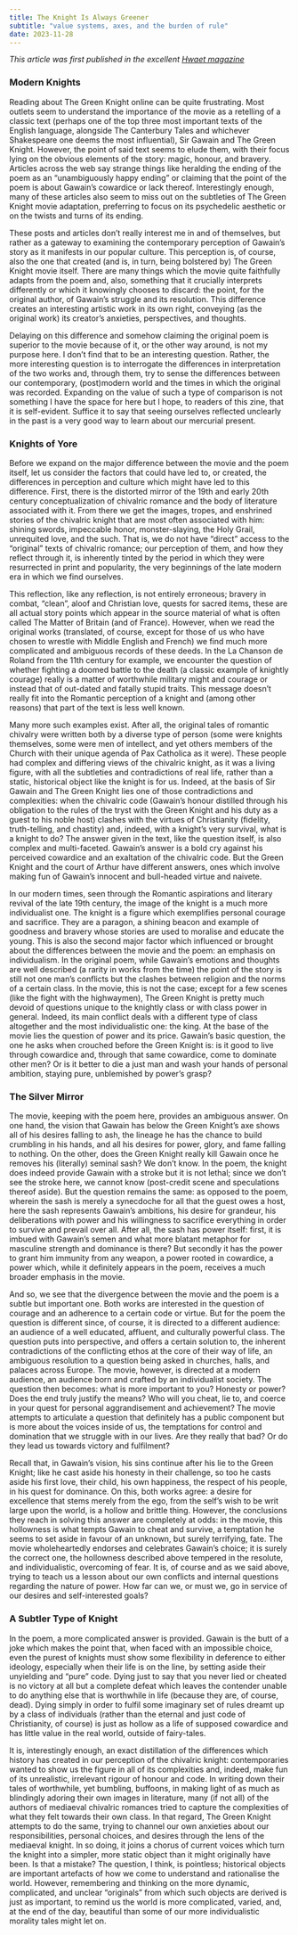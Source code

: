 ```yaml
---
title: The Knight Is Always Greener
subtitle: "value systems, axes, and the burden of rule"
date: 2023-11-28
---
```


*This article was first published in the excellent [Hwaet magazine](hwaetzine.co.uk/product/issue-2)*

### Modern Knights

Reading about The Green Knight online can be quite frustrating. Most outlets seem to understand the importance of the movie as a retelling of a classic text (perhaps one of the top three most important texts of the English language, alongside The Canterbury Tales and whichever Shakespeare one deems the most influential), Sir Gawain and The Green Knight. However, the point of said text seems to elude them, with their focus lying on the obvious elements of the story: magic, honour, and bravery. Articles across the web say strange things like heralding the ending of the poem as an “unambiguously happy ending” or claiming that the point of the poem is about Gawain’s cowardice or lack thereof. Interestingly enough, many of these articles also seem to miss out on the subtleties of The Green Knight movie adaptation, preferring to focus on its psychedelic aesthetic or on the twists and turns of its ending. 

These posts and articles don’t really interest me in and of themselves, but rather as a gateway to examining the contemporary perception of Gawain’s story as it manifests in our popular culture. This perception is, of course, also the one that created (and is, in turn, being bolstered by) The Green Knight movie itself. There are many things which the movie quite faithfully adapts from the poem and, also, something that it crucially interprets differently or which it knowingly chooses to discard: the point, for the original author, of Gawain’s struggle and its resolution. This difference creates an interesting artistic work in its own right, conveying (as the original work) its creator’s anxieties, perspectives, and thoughts.

Delaying on this difference and somehow claiming the original poem is superior to the movie because of it, or the other way around, is not my purpose here. I don’t find that to be an interesting question. Rather, the more interesting question is to interrogate the differences in interpretation of the two works and, through them, try to sense the differences between our contemporary, (post)modern world and the times in which the original was recorded. Expanding on the value of such a type of comparison is not something I have the space for here but I hope, to readers of this zine, that it is self-evident. Suffice it to say that seeing ourselves reflected unclearly in the past is a very good way to learn about our mercurial present. 

### Knights of Yore

Before we expand on the major difference between the movie and the poem itself, let us consider the factors that could have led to, or created, the differences in perception and culture which might have led to this difference. First, there is the distorted mirror of the 19th and early 20th century conceptualization of chivalric romance and the body of literature associated with it. From there we get the images, tropes, and enshrined stories of the chivalric knight that are most often associated with him: shining swords, impeccable honor, monster-slaying, the Holy Grail, unrequited love, and the such. That is, we do not have “direct” access to the “original” texts of chivalric romance; our perception of them, and how they reflect through it, is inherently tinted by the period in which they were resurrected in print and popularity, the very beginnings of the late modern era in which we find ourselves.

This reflection, like any reflection, is not entirely erroneous; bravery in combat, “clean”, aloof and Christian love, quests for sacred items, these are all actual story points which appear in the source material of what is often called The Matter of Britain (and of France). However, when we read the original works (translated, of course, except for those of us who have chosen to wrestle with Middle English and French) we find much more complicated and ambiguous records of these deeds. In the La Chanson de Roland from the 11th century for example, we encounter the question of whether fighting a doomed battle to the death (a classic example of knightly courage) really is a matter of worthwhile military might and courage or instead that of out-dated and fatally stupid traits. This message doesn’t really fit into the Romantic perception of a knight and (among other reasons) that part of the text is less well known.

Many more such examples exist. After all, the original tales of romantic chivalry were written both by a diverse type of person (some were knights themselves, some were men of intellect, and yet others members of the Church with their unique agenda of Pax Catholica as it were). These people had complex and differing views of the chivalric knight, as it was a living figure, with all the subtleties and contradictions of real life, rather than a static, historical object like the knight is for us. Indeed, at the basis of Sir Gawain and The Green Knight lies one of those contradictions and complexities: when the chivalric code (Gawain’s honour distilled through his obligation to the rules of the tryst with the Green Knight and his duty as a guest to his noble host) clashes with the virtues of Christianity (fidelity, truth-telling, and chastity) and, indeed, with a knight’s very survival, what is a knight to do? The answer given in the text, like the question itself, is also complex and multi-faceted. Gawain’s answer is a bold cry against his perceived cowardice and an exaltation of the chivalric code. But the Green Knight and the court of Arthur have different answers, ones which involve making fun of Gawain’s innocent and bull-headed virtue and naivete.

In our modern times, seen through the Romantic aspirations and literary revival of the late 19th century, the image of the knight is a much more individualist one. The knight is a figure which exemplifies personal courage and sacrifice. They are a paragon, a shining beacon and example of goodness and bravery whose stories are used to moralise and educate the young. This is also the second major factor which influenced or brought about the differences between the movie and the poem: an emphasis on individualism. In the original poem, while Gawain’s emotions and thoughts are well described (a rarity in works from the time) the point of the story is still not one man’s conflicts but the clashes between religion and the norms of a certain class. In the movie, this is not the case; except for a few scenes (like the fight with the highwaymen), The Green Knight is pretty much devoid of questions unique to the knightly class or with class power in general. Indeed, its main conflict deals with a different type of class altogether and the most individualistic one: the king. At the base of the movie lies the question of power and its price. Gawain’s basic question, the one he asks when crouched before the Green Knight is: is it good to live through cowardice and, through that same cowardice, come to dominate other men? Or is it better to die a just man and wash your hands of personal ambition, staying pure, unblemished by power’s grasp?

### The Silver Mirror

The movie, keeping with the poem here, provides an ambiguous answer. On one hand, the vision that Gawain has below the Green Knight’s axe shows all of his desires falling to ash, the lineage he has the chance to build crumbling in his hands, and all his desires for power, glory, and fame falling to nothing. On the other, does the Green Knight really kill Gawain once he removes his (literally) seminal sash? We don’t know. In the poem, the knight does indeed provide Gawain with a stroke but it is not lethal; since we don’t see the stroke here, we cannot know (post-credit scene and speculations thereof aside). But the question remains the same: as opposed to the poem, wherein the sash is merely a synecdoche for all that the guest owes a host, here the sash represents Gawain’s ambitions, his desire for grandeur, his deliberations with power and his willingness to sacrifice everything in order to survive and prevail over all. After all, the sash has power itself: first, it is imbued with Gawain’s semen and what more blatant metaphor for masculine strength and dominance is there? But secondly it has the power to grant him immunity from any weapon, a power rooted in cowardice, a power which, while it definitely appears in the poem, receives a much broader emphasis in the movie.

And so, we see that the divergence between the movie and the poem is a subtle but important one. Both works are interested in the question of courage and an adherence to a certain code or virtue. But for the poem the question is different since, of course, it is directed to a different audience: an audience of a well educated, affluent, and culturally powerful class. The question puts into perspective, and offers a certain solution to, the inherent contradictions of the conflicting ethos at the core of their way of life, an ambiguous resolution to a question being asked in churches, halls, and palaces across Europe. The movie, however, is directed at a modern audience, an audience born and crafted by an individualist society. The question then becomes: what is more important to you? Honesty or power? Does the end truly justify the means? Who will you cheat, lie to, and coerce in your quest for personal aggrandisement and achievement? The movie attempts to articulate a question that definitely has a public component but is more about the voices inside of us, the temptations for control and domination that we struggle with in our lives. Are they really that bad? Or do they lead us towards victory and fulfilment? 

Recall that, in Gawain’s vision, his sins continue after his lie to the Green Knight; like he cast aside his honesty in their challenge, so too he casts aside his first love, their child, his own happiness, the respect of his people, in his quest for dominance. On this, both works agree: a desire for excellence that stems merely from the ego, from the self’s wish to be writ large upon the world, is a hollow and brittle thing. However, the conclusions they reach in solving this answer are completely at odds: in the movie, this hollowness is what tempts Gawain to cheat and survive, a temptation he seems to set aside in favour of an unknown, but surely terrifying, fate. The movie wholeheartedly endorses and celebrates Gawain’s choice; it is surely the correct one, the hollowness described above tempered in the resolute, and individualistic, overcoming of fear. It is, of course and as we said above, trying to teach us a lesson about our own conflicts and internal questions regarding the nature of power. How far can we, or must we, go in service of our desires and self-interested goals? 

### A Subtler Type of Knight

In the poem, a more complicated answer is provided. Gawain is the butt of a joke which makes the point that, when faced with an impossible choice, even the purest of knights must show some flexibility in deference to either ideology, especially when their life is on the line, by setting aside their unyielding and “pure” code. Dying just to say that you never lied or cheated is no victory at all but a complete defeat which leaves the contender unable to do anything else that is worthwhile in life (because they are, of course, dead). Dying simply in order to fulfil some imaginary set of rules dreamt up by a class of individuals (rather than the eternal and just code of Christianity, of course) is just as hollow as a life of supposed cowardice and has little value in the real world, outside of fairy-tales.

It is, interestingly enough, an exact distillation of the differences which history has created in our perception of the chivalric knight: contemporaries wanted to show us the figure in all of its complexities and, indeed, make fun of its unrealistic, irrelevant rigour of honour and code. In writing down their tales of worthwhile, yet bumbling, buffoons, in making light of as much as blindingly adoring their own images in literature, many (if not all) of the authors of mediaeval chivalric romances tried to capture the complexities of what they felt towards their own class. In that regard, The Green Knight attempts to do the same, trying to channel our own anxieties about our responsibilities, personal choices, and desires through the lens of the mediaeval knight. In so doing, it joins a chorus of current voices which turn the knight into a simpler, more static object than it might originally have been. Is that a mistake? The question, I think, is pointless; historical objects are important artefacts of how we come to understand and rationalise the world. However, remembering and thinking on the more dynamic, complicated, and unclear “originals” from which such objects are derived is just as important, to remind us the world is more complicated, varied, and, at the end of the day, beautiful than some of our more individualistic morality tales might let on.
